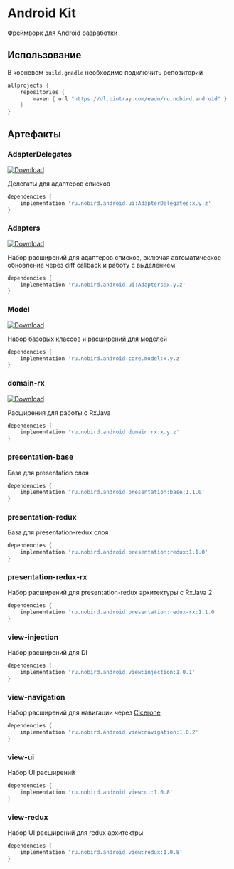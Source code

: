 # Android Kit
Фреймворк для Android разработки

## Использование

В корневом `build.gradle` необходимо подключить репозиторий
```groovy
allprojects {
    repositories {
        maven { url "https://dl.bintray.com/eadm/ru.nobird.android" }
    }
}
```

## Артефакты

### AdapterDelegates
[ ![Download](https://api.bintray.com/packages/eadm/ru.nobird.android/ru.nobird.android.ui.adapterdelegates/images/download.svg) ](https://bintray.com/eadm/ru.nobird.android/ru.nobird.android.ui.adapterdelegates/_latestVersion)

Делегаты для адаптеров списков

```groovy
dependencies {
    implementation 'ru.nobird.android.ui:AdapterDelegates:x.y.z'
}
```

### Adapters
[ ![Download](https://api.bintray.com/packages/eadm/ru.nobird.android/ru.nobird.android.ui.adapters/images/download.svg) ](https://bintray.com/eadm/ru.nobird.android/ru.nobird.android.ui.adapters/_latestVersion)

Набор расширений для адаптеров списков, включая автоматическое обновление через diff callback и работу с выделением

```groovy
dependencies {
    implementation 'ru.nobird.android.ui:Adapters:x.y.z'
}
```

### Model
[ ![Download](https://api.bintray.com/packages/eadm/ru.nobird.android/ru.nobird.android.core.model/images/download.svg) ](https://bintray.com/eadm/ru.nobird.android/ru.nobird.android.core.model/_latestVersion)

Набор базовых классов и расширений для моделей

```groovy
dependencies {
    implementation 'ru.nobird.android.core.model:x.y.z'
}
```

### domain-rx
[ ![Download](https://api.bintray.com/packages/eadm/ru.nobird.android/ru.nobird.android.domain/images/download.svg) ](https://bintray.com/eadm/ru.nobird.android/ru.nobird.android.domain/_latestVersion)

Расширения для работы с RxJava

```groovy
dependencies {
    implementation 'ru.nobird.android.domain:rx:x.y.z'
}
```

### presentation-base
База для presentation слоя

```groovy
dependencies {
    implementation 'ru.nobird.android.presentation:base:1.1.0'
}
```

### presentation-redux
База для presentation-redux слоя

```groovy
dependencies {
    implementation 'ru.nobird.android.presentation:redux:1.1.0'
}
```

### presentation-redux-rx
Набор расширений для presentation-redux архитектуры с RxJava 2

```groovy
dependencies {
    implementation 'ru.nobird.android.presentation:redux-rx:1.1.0'
}
```

### view-injection

Набор расширений для DI

```groovy
dependencies {
    implementation 'ru.nobird.android.view:injection:1.0.1'
}
```

### view-navigation

Набор расширений для навигации через [Cicerone](https://github.com/terrakok/Cicerone)

```groovy
dependencies {
    implementation 'ru.nobird.android.view:navigation:1.0.2'
}
```

### view-ui

Набор UI расширений

```groovy
dependencies {
    implementation 'ru.nobird.android.view:ui:1.0.8'
}
```

### view-redux

Набор UI расширений для redux архитектры

```groovy
dependencies {
    implementation 'ru.nobird.android.view:redux:1.0.8'
}
```
